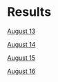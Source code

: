 # Results 

[August 13](results/Aug13.md)

[August 14](results/Aug14.md)

[August 15](results/Aug15.md)

[August 16](results/Aug16.md)
